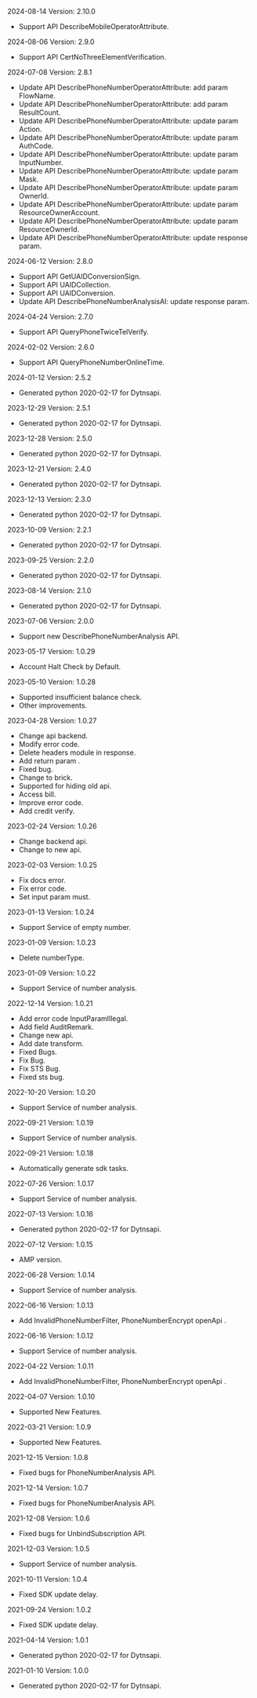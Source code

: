 2024-08-14 Version: 2.10.0
- Support API DescribeMobileOperatorAttribute.


2024-08-06 Version: 2.9.0
- Support API CertNoThreeElementVerification.


2024-07-08 Version: 2.8.1
- Update API DescribePhoneNumberOperatorAttribute: add param FlowName.
- Update API DescribePhoneNumberOperatorAttribute: add param ResultCount.
- Update API DescribePhoneNumberOperatorAttribute: update param Action.
- Update API DescribePhoneNumberOperatorAttribute: update param AuthCode.
- Update API DescribePhoneNumberOperatorAttribute: update param InputNumber.
- Update API DescribePhoneNumberOperatorAttribute: update param Mask.
- Update API DescribePhoneNumberOperatorAttribute: update param OwnerId.
- Update API DescribePhoneNumberOperatorAttribute: update param ResourceOwnerAccount.
- Update API DescribePhoneNumberOperatorAttribute: update param ResourceOwnerId.
- Update API DescribePhoneNumberOperatorAttribute: update response param.


2024-06-12 Version: 2.8.0
- Support API GetUAIDConversionSign.
- Support API UAIDCollection.
- Support API UAIDConversion.
- Update API DescribePhoneNumberAnalysisAI: update response param.


2024-04-24 Version: 2.7.0
- Support API QueryPhoneTwiceTelVerify.


2024-02-02 Version: 2.6.0
- Support API QueryPhoneNumberOnlineTime.


2024-01-12 Version: 2.5.2
- Generated python 2020-02-17 for Dytnsapi.

2023-12-29 Version: 2.5.1
- Generated python 2020-02-17 for Dytnsapi.

2023-12-28 Version: 2.5.0
- Generated python 2020-02-17 for Dytnsapi.

2023-12-21 Version: 2.4.0
- Generated python 2020-02-17 for Dytnsapi.

2023-12-13 Version: 2.3.0
- Generated python 2020-02-17 for Dytnsapi.

2023-10-09 Version: 2.2.1
- Generated python 2020-02-17 for Dytnsapi.

2023-09-25 Version: 2.2.0
- Generated python 2020-02-17 for Dytnsapi.

2023-08-14 Version: 2.1.0
- Generated python 2020-02-17 for Dytnsapi.

2023-07-06 Version: 2.0.0
- Support new DescribePhoneNumberAnalysis API.

2023-05-17 Version: 1.0.29
- Account Halt Check by Default.

2023-05-10 Version: 1.0.28
- Supported insufficient balance check.
- Other improvements.

2023-04-28 Version: 1.0.27
- Change api backend.
- Modify error code.
- Delete headers module in response.
- Add return param .
- Fixed bug.
- Change to brick.
- Supported for hiding old api.
- Access bill.
- Improve error code.
- Add credit verify.

2023-02-24 Version: 1.0.26
- Change backend api.
- Change to new api.

2023-02-03 Version: 1.0.25
- Fix docs error.
- Fix error code.
- Set input param must.

2023-01-13 Version: 1.0.24
- Support Service of empty number.

2023-01-09 Version: 1.0.23
- Delete numberType.

2023-01-09 Version: 1.0.22
- Support Service of number analysis.

2022-12-14 Version: 1.0.21
- Add error code InputParamIllegal.
- Add field AuditRemark.
- Change new api.
- Add date transform.
- Fixed Bugs.
- Fix Bug.
- Fix STS Bug.
- Fixed sts bug.

2022-10-20 Version: 1.0.20
- Support Service of number analysis.

2022-09-21 Version: 1.0.19
- Support Service of number analysis.

2022-09-21 Version: 1.0.18
- Automatically generate sdk tasks.

2022-07-26 Version: 1.0.17
- Support Service of number analysis.

2022-07-13 Version: 1.0.16
- Generated python 2020-02-17 for Dytnsapi.

2022-07-12 Version: 1.0.15
- AMP version.

2022-06-28 Version: 1.0.14
- Support Service of number analysis.

2022-06-16 Version: 1.0.13
- Add InvalidPhoneNumberFilter, PhoneNumberEncrypt openApi .

2022-06-16 Version: 1.0.12
- Support Service of number analysis.

2022-04-22 Version: 1.0.11
- Add InvalidPhoneNumberFilter, PhoneNumberEncrypt openApi .

2022-04-07 Version: 1.0.10
- Supported New Features.

2022-03-21 Version: 1.0.9
- Supported New Features.

2021-12-15 Version: 1.0.8
- Fixed bugs for PhoneNumberAnalysis API.

2021-12-14 Version: 1.0.7
- Fixed bugs for PhoneNumberAnalysis API.

2021-12-08 Version: 1.0.6
- Fixed bugs for UnbindSubscription API.

2021-12-03 Version: 1.0.5
- Support Service of number analysis.

2021-10-11 Version: 1.0.4
- Fixed SDK update delay.

2021-09-24 Version: 1.0.2
- Fixed SDK update delay.

2021-04-14 Version: 1.0.1
- Generated python 2020-02-17 for Dytnsapi.

2021-01-10 Version: 1.0.0
- Generated python 2020-02-17 for Dytnsapi.

